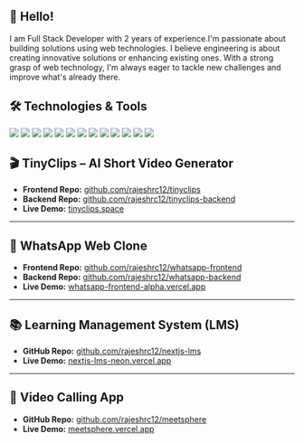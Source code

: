 ## 👋 Hello! 
I am Full Stack Developer with 2 years of experience.I'm passionate about building solutions using web technologies. I believe engineering is about creating innovative solutions or enhancing existing ones. With a strong grasp of web technology, I'm always eager to tackle new challenges and improve what's already there.


## 🛠️ Technologies & Tools
![](https://img.shields.io/badge/Code-JavaScript-informational?style=flat&color=informational&logo=javascript)
![](https://img.shields.io/badge/Code-React-informational?style=flat&color=informational&logo=react)
![](https://img.shields.io/badge/Code-TypeScript-informational?style=flat&color=informational)
![](https://img.shields.io/badge/Code-EcmaScript-informational?style=flat&color=informational)
![](https://img.shields.io/badge/Code-Node-informational?style=flat&color=informational&logo=node.js)
![](https://img.shields.io/badge/Code-Tailwind-informational?style=flat&color=informational&logo=tailwindcss)
![](https://img.shields.io/badge/Code-Redux-informational?style=flat&color=informational&logo=redux)
![](https://img.shields.io/badge/Code-Zustand-informational?style=flat&color=informational)
![](https://img.shields.io/badge/Code-AWS-informational?style=flat&color=informational&logo=amazon-aws)
![](https://img.shields.io/badge/Code-Socket.io-informational?style=flat&color=informational&logo=socket.io)
![](https://img.shields.io/badge/Code-Next.js-informational?style=flat&color=informational&logo=next.js)
![](https://img.shields.io/badge/Code-Express-informational?style=flat&color=informational&logo=express)
![](https://img.shields.io/badge/Code-Stripe-informational?style=flat&color=informational&logo=stripe)

## 🎬 TinyClips – AI Short Video Generator  
- **Frontend Repo:** [github.com/rajeshrc12/tinyclips](https://github.com/rajeshrc12/tinyclips)  
- **Backend Repo:** [github.com/rajeshrc12/tinyclips-backend](https://github.com/rajeshrc12/tinyclips-backend)  
- **Live Demo:** [tinyclips.space](https://tinyclips.space)

---

## 💬 WhatsApp Web Clone  
- **Frontend Repo:** [github.com/rajeshrc12/whatsapp-frontend](https://github.com/rajeshrc12/whatsapp-frontend)  
- **Backend Repo:** [github.com/rajeshrc12/whatsapp-backend](https://github.com/rajeshrc12/whatsapp-backend)  
- **Live Demo:** [whatsapp-frontend-alpha.vercel.app](https://whatsapp-frontend-alpha.vercel.app)

---

## 📚 Learning Management System (LMS)  
- **GitHub Repo:** [github.com/rajeshrc12/nextjs-lms](https://github.com/rajeshrc12/nextjs-lms)  
- **Live Demo:** [nextjs-lms-neon.vercel.app](https://nextjs-lms-neon.vercel.app)

---

## 🎥 Video Calling App  
- **GitHub Repo:** [github.com/rajeshrc12/meetsphere](https://github.com/rajeshrc12/meetsphere)  
- **Live Demo:** [meetsphere.vercel.app](https://meetsphere.vercel.app)
 
